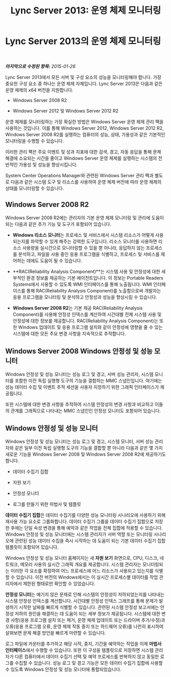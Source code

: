 ﻿---
title: 'Lync Server 2013: 운영 체제 모니터링'
TOCTitle: 운영 체제 모니터링
ms:assetid: 72406d3e-54c8-4796-8d6d-2144a5b6f030
ms:mtpsurl: https://technet.microsoft.com/ko-kr/library/Dn720918(v=OCS.15)
ms:contentKeyID: 62240120
ms.date: 08/24/2015
mtps_version: v=OCS.15
ms.translationtype: HT
---

# Lync Server 2013의 운영 체제 모니터링

 

_**마지막으로 수정된 항목:** 2015-01-26_

Lync Server 2013에서 모든 서버 및 구성 요소의 성능을 모니터링해야 합니다. 가장 중요한 구성 요소 중 하나는 운영 체제 자체입니다. Lync Server 2013은 다음과 같은 운영 체제의 x64 버전을 지원합니다.

  - Windows Server 2008 R2

  - Windows Server 2012 및 Windows Server 2012 R2

운영 체제를 모니터링하는 가장 확실한 방법은 Windows Server 운영 체제 관리 팩을 사용하는 것입니다. 이를 통해 Windows Server 2012, Windows Server 2012 R2, Windows Server 2008 R2를 실행하는 컴퓨터의 성능, 상태, 가용성과 같은 기본적인 모니터링을 수행할 수 있습니다.

이러한 관리 팩은 주요 이벤트 및 성과 지표에 대한 검색, 경고, 자동 응답을 통해 문제 해결에 소요되는 시간을 줄이고 Windows Server 운영 체제를 실행하는 시스템의 전반적인 가용성 및 성능을 향상시킵니다.

System Center Operations Manager와 관련된 Windows Server 관리 팩과 별도로 다음과 같은 시스템 도구 및 리소스를 사용하여 운영 체제 버전에 따라 운영 체제의 상태를 모니터링할 수 있습니다.

## Windows Server 2008 R2

Windows Server 2008 R2에는 관리자의 기본 운영 체제 모니터링 및 관리에 도움이 되는 다음과 같은 추가 기능 및 도구가 포함되어 있습니다.

  - **Windows 리소스 모니터**는 프로세스 및 서비스에서 시스템 리소스가 어떻게 사용되는지를 파악할 수 있게 해주는 강력한 도구입니다. 리소스 모니터를 사용하면 리소스 사용량을 실시간으로 모니터링할 수 있을 뿐 아니라, 응답하지 않는 프로세스를 분석하고, 파일을 사용 중인 응용 프로그램을 식별하고, 프로세스 및 서비스를 제어하는 데에도 도움이 될 수 있습니다.

  - **RAC(Reliability Analysis Component)**는 시스템 사용 및 안정성에 대한 세부적인 환경 정보를 제공하는 기본 에이전트입니다. 이 정보는 Portable Readers Systems에서 사용할 수 있도록 WMI 인터페이스를 통해 노출됩니다. WMI 인터페이스를 통해 RAC(Reliability Analysis Component)를 노출함으로써 개발자는 응용 프로그램을 모니터링 및 분석하고 안정성과 성능을 향상시킬 수 있습니다.

  - **Windows Server 2008 R2**는 기본 제공 RAC(Reliability Analysis Component)를 사용해 안정성 인덱스를 계산하여 시간대별 전체 시스템 사용 및 안정성에 대한 정보를 제공합니다. RAC(Reliability Analysis Component)는 또한 Windows 업데이트 및 응용 프로그램 설치와 같이 안정성에 영향을 줄 수 있는 시스템에 대한 모든 주요 변경 사항을 지속적으로 추적합니다.

## Windows Server 2008 Windows 안정성 및 성능 모니터

Windows 안정성 및 성능 모니터는 성능 로그 및 경고, 서버 성능 관리자, 시스템 모니터를 포함한 이전 독립 실행형 도구의 기능을 결합하는 MMC 스냅인입니다. 여기에는 성능 데이터 수집 및 이벤트 추적 세션을 사용자 지정하기 위한 그래픽 인터페이스가 제공됩니다.

또한 시스템에 대한 변경 사항을 추적하여 시스템 안정성의 변경 사항과 비교하고 이들의 관계를 그래픽으로 나타내는 MMC 스냅인인 안정성 모니터도 포함되어 있습니다.

## Windows 안정성 및 성능 모니터

Windows 안정성 및 성능 모니터는 성능 로그 및 경고, 시스템 모니터, 서버 성능 관리자와 같은 일부 이전 독립 실행형 도구의 기능을 결합할 뿐 아니라 다음과 같은 몇 가지 새로운 기능을 Windows Server 2008 및 Windows Server 2008 R2에 제공하기도 합니다.

  - 데이터 수집기 집합

  - 자원 보기

  - 안정성 모니터

  - 로그를 만들기 위한 마법사 및 템플릿

**데이터 수집기 집합**은 데이터 수집기를 다양한 성능 모니터링 시나리오에 사용하기 위해 재사용 가능 요소로 그룹화합니다. 데이터 수집기 그룹을 데이터 수집기 집합으로 저장한 후에는 단일 속성 변경을 통해 예약과 같은 작업을 전체 집합에 적용할 수 있습니다. Windows 안정성 및 성능 모니터에는 시스템 관리자가 서버 역할 또는 모니터링 시나리오에 관련된 성능 데이터 수집을 즉시 시작하는 데 도움이 되는 기본 데이터 수집기 집합 템플릿이 포함되어 있습니다.

Windows 안정성 및 성능 모니터 홈페이지는 새 **자원 보기** 화면으로, CPU, 디스크, 네트워크, 메모리 사용의 실시간 그래픽 개요를 제공합니다. 시스템 관리자는 모니터링되는 이러한 각 요소를 확장하여 어느 프로세스에 어느 리소스가 사용되고 있는지를 식별할 수 있습니다. 이전 버전의 Windows에서는 이 실시간 프로세스별 데이터를 작업 관리자에서 제한된 형태로만 확인할 수 있었습니다.

**안정성 모니터**는 예기치 않은 문제로 인해 시스템의 안정성이 저하되었는지를 나타내는 시스템 안정성 인덱스를 계산합니다. 시간대별 안정성 인덱스 그래프를 통해 문제가 발생하기 시작한 날짜를 빠르게 식별할 수 있습니다. 관련된 시스템 안정성 보고서에는 안정성 저하의 원인을 해결하는 데 도움이 되는 세부 정보가 제공됩니다. 시스템에 대한 변경 사항(응용 프로그램 설치 또는 제거, 운영 체제 업데이트 또는 드라이버 추가/수정)과 오류(응용 프로그램 오류, 운영 체제 작동 중지 또는 하드웨어 오류)를 나란히 표시하여 살펴보면 문제 해결 방안을 빠르게 마련할 수 있습니다.

로그 파일에 카운터를 추가하고 해당 시작, 중지, 기간을 예약하는 작업을 이제 **마법사 인터페이스**에서 수행할 수 있습니다. 또한 이 구성을 템플릿으로 저장하면 시스템 관리자가 다른 컴퓨터에서 데이터 수집기 선택 및 예약 프로세스를 반복하지 않고 동일한 로그를 수집할 수 있습니다. 성능 로그 및 경고 기능은 모든 데이터 수집기 집합에 사용할 수 있도록 Windows 안정성 및 성능 모니터에 통합되었습니다.

